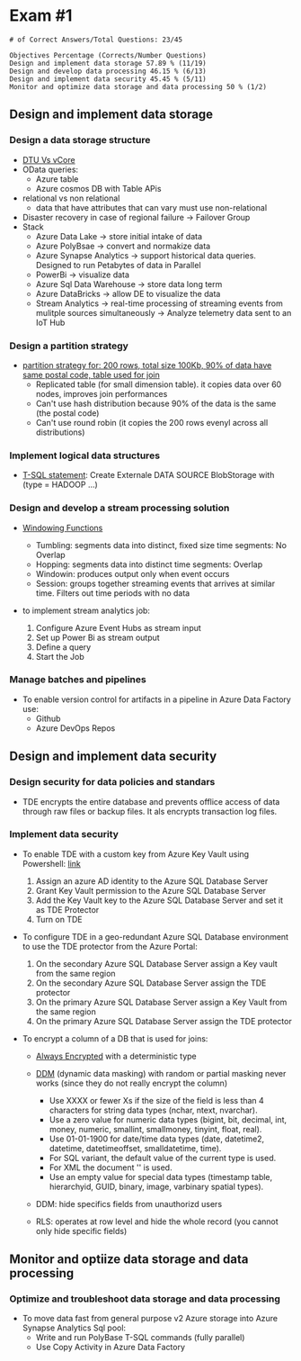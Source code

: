 # Exam #1

    # of Correct Answers/Total Questions: 23/45

    Objectives Percentage (Corrects/Number Questions)
    Design and implement data storage 57.89 % (11/19)
    Design and develop data processing 46.15 % (6/13)
    Design and implement data security 45.45 % (5/11)
    Monitor and optimize data storage and data processing 50 % (1/2)

## Design and implement data storage

### Design a data storage structure

- [DTU Vs vCore](https://learn.microsoft.com/en-us/azure/azure-sql/database/purchasing-models?view=azuresql)
- OData queries:
  - Azure table
  - Azure cosmos DB with Table APis
- relational vs non relational
  - data that have attributes that can vary must use non-relational
- Disaster recovery in case of regional failure -> Failover Group
- Stack
  - Azure Data Lake -> store initial intake of data
  - Azure PolyBsae -> convert and normakize data
  - Azure Synapse Analytics -> support historical data queries. Designed to run Petabytes of data in Parallel
  - PowerBi -> visualize data
  - Azure Sql Data Warehouse -> store data long term
  - Azure DataBricks -> allow DE to visualize the data
  - Stream Analytics -> real-time processing of streaming events from mulitple sources simultaneously
                      -> Analyze telemetry data sent to an IoT Hub

### Design a partition strategy

- [partition strategy for: 200 rows, total size 100Kb, 90% of data have same postal code, table used for join](https://learn.microsoft.com/en-us/azure/synapse-analytics/sql-data-warehouse/sql-data-warehouse-tables-overview)
  - Replicated table (for small dimension table). it copies data over 60 nodes, improves join performances
  - Can't use hash distribution because 90% of the data is the same (the postal code)
  - Can't use round robin (it copies the 200 rows evenyl across all distributions)

### Implement logical data structures

- [T-SQL statement](https://learn.microsoft.com/en-us/sql/t-sql/statements/create-external-data-source-transact-sql?view=azuresqldb-current&tabs=dedicated): Create Externale DATA SOURCE BlobStorage with (type = HADOOP ...)

### Design and develop a stream processing solution

- [Windowing Functions](https://learn.microsoft.com/en-us/azure/stream-analytics/stream-analytics-window-functions)
  - Tumbling: segments data into distinct, fixed size time segments: No Overlap
  - Hopping: segments data into distinct time segments: Overlap
  - Windowin: produces output only when event occurs
  - Session: groups together streaming events that arrives at similar time. Filters out time periods with no data

- to implement stream analytics job:
    1. Configure Azure Event Hubs as stream input
    2. Set up Power Bi as stream output
    3. Define a query
    4. Start the Job

### Manage batches and pipelines

- To enable version control for artifacts in a pipeline in Azure Data Factory use:
  - Github
  - Azure DevOps Repos

## Design and implement data security

### Design security for data policies and standars

- TDE encrypts the entire database and prevents offlice access of data through raw files or backup files. It als encrypts transaction log files.

### Implement data security

- To enable TDE with a custom key from Azure Key Vault using Powershell: [link](https://learn.microsoft.com/en-us/azure/azure-sql/database/transparent-data-encryption-byok-overview?view=azuresql)
    1. Assign an azure AD identity to the Azure SQL Database Server
    2. Grant Key Vault permission to the Azure SQL Database Server
    3. Add the Key Vault key to the Azure SQL Database Server and set it as TDE Protector
    4. Turn on TDE

- To configure TDE in a geo-redundant Azure SQL Database environment to use the TDE protector from the Azure Portal:
    1. On the secondary Azure SQL Database Server assign a Key vault from the same region
    2. On the secondary Azure SQL Database Server assign the TDE protector
    3. On the primary Azure SQL Database Server assign a Key Vault from the same region
    4. On the primary Azure SQL Database Server assign the TDE protector

- To encrypt a column of a DB that is used for joins:
  - [Always Encrypted](https://learn.microsoft.com/en-us/sql/relational-databases/security/encryption/always-encrypted-database-engine?view=sql-server-ver16) with a deterministic type
  - [DDM](https://learn.microsoft.com/en-us/sql/relational-databases/security/dynamic-data-masking?view=sql-server-ver16) (dynamic data masking) with random or partial masking never works (since they do not really encrypt the column)
    - Use XXXX or fewer Xs if the size of the field is less than 4 characters for string data types (nchar, ntext, nvarchar).
    - Use a zero value for numeric data types (bigint, bit, decimal, int, money, numeric, smallint, smallmoney, tinyint, float, real).
    - Use 01-01-1900 for date/time data types (date, datetime2, datetime, datetimeoffset, smalldatetime, time).
    - For SQL variant, the default value of the current type is used.
    - For XML the document '<masked/>' is used.
    - Use an empty value for special data types (timestamp table, hierarchyid, GUID, binary, image, varbinary spatial types).

  - DDM: hide specifics fields from unauthorizd users
  - RLS: operates at row level and hide the whole record (you cannot only hide specific fields)

## Monitor and optiize data storage and data processing

### Optimize and troubleshoot data storage and data processing

- To move data fast from general purpose v2 Azure storage into Azure Synapse Analytics Sql pool:
  - Write and run PolyBase T-SQL commands (fully parallel)
  - Use Copy Activity in Azure Data Factory
